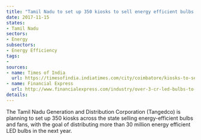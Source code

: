 ```yaml
---
title: "Tamil Nadu to set up 350 kiosks to sell energy efficient bulbs and fans"
date: 2017-11-15
states:
- Tamil Nadu
sectors:
- Energy
subsectors:
- Energy Efficiency
tags:
- 
sources:
- name: Times of India
  url: https://timesofindia.indiatimes.com/city/coimbatore/kiosks-to-sell-affordable-energy-efficient-bulbs-fans/articleshow/61600325.cms
- name: Financial Express
  url: http://www.financialexpress.com/industry/over-3-cr-led-bulbs-to-be-given-in-tamil-nadu-under-ujala-scheme-in-one-year/928019/
details:
---
```


The Tamil Nadu Generation and Distribution Corporation (Tangedco) is planning to set up 350 kiosks across the state selling energy-efficient bulbs and fans, with the goal of distributing more than 30 million energy efficient LED bulbs in the next year. 
